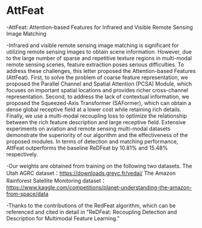 # AttFeat
-AttFeat: Attention-based Features for Infrared and Visible Remote Sensing Image Matching

-Infrared and visible remote sensing image matching is significant for utilizing remote sensing images to obtain scene information. However, due to the large number of sparse and repetitive texture regions in multi-modal remote sensing scenes, feature extraction poses serious difficulties. To address these challenges, this letter proposed the Attention-based 
 Features (AttFeat). First, to solve the problem of coarse feature representation, we proposed the Parallel Channel and Spatial Attention (PCSA) Module, which focuses on important spatial locations and provides richer cross-channel representation. Second, to address the lack of contextual information, we proposed the Squeezed-Axis Transformer (SAFormer), which 
 can obtain a dense global receptive field at a lower cost while retaining rich details. Finally, we use a multi-modal recoupling loss to optimize the relationship between the rich feature description and large receptive field. Extensive experiments on aviation and remote sensing multi-modal datasets demonstrate the superiority of our algorithm and the 
 effectiveness of the proposed modules. In terms of detection and matching performance, AttFeat outperforms the baseline ReDFeat by 10.81% and 15.48% respectively.

-Our weights are obtained from training on the following two datasets.
 The Utah AGRC dataset：https://downloads.greyc.fr/vedai/
 The Amazon Rainforest Satellite Monitoring dataset：https://www.kaggle.com/competitions/planet-understanding-the-amazon-from-space/data

-Thanks to the contributions of the RedFeat algorithm, which can be referenced and cited in detail in "ReDFeat: Recoupling Detection and Description for Multimodal Feature Learning."


